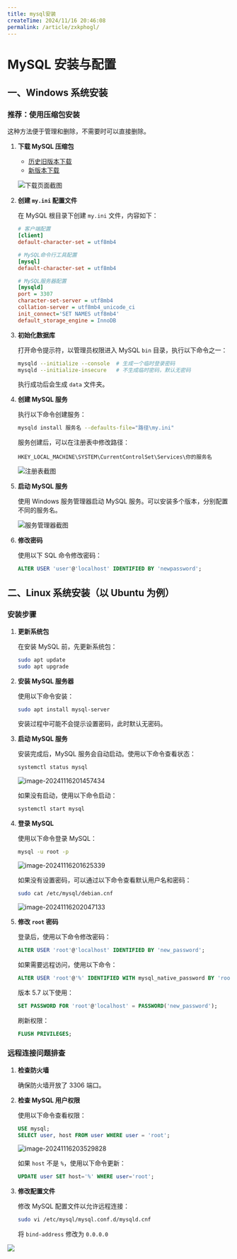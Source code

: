 ```yaml
---
title: mysql安装
createTime: 2024/11/16 20:46:08
permalink: /article/zxkphogl/
---
```


# MySQL 安装与配置

## 一、Windows 系统安装

### 推荐：使用压缩包安装

这种方法便于管理和删除，不需要时可以直接删除。

1. **下载 MySQL 压缩包**

    - [历史旧版本下载](https://downloads.mysql.com/archives/community/)
    - [新版本下载](https://dev.mysql.com/downloads/mysql/)

   ![下载页面截图](img/091d76077a1e0c165e8c97de8902c0dc.png)

2. **创建 `my.ini` 配置文件**

   在 MySQL 根目录下创建 `my.ini` 文件，内容如下：

   ```ini
   # 客户端配置
   [client]
   default-character-set = utf8mb4

   # MySQL命令行工具配置
   [mysql]
   default-character-set = utf8mb4

   # MySQL服务器配置
   [mysqld]
   port = 3307
   character-set-server = utf8mb4
   collation-server = utf8mb4_unicode_ci
   init_connect='SET NAMES utf8mb4'
   default_storage_engine = InnoDB
   ```

3. **初始化数据库**

   打开命令提示符，以管理员权限进入 MySQL `bin` 目录，执行以下命令之一：

   ```bash
   mysqld --initialize --console  # 生成一个临时登录密码
   mysqld --initialize-insecure   # 不生成临时密码，默认无密码
   ```

   执行成功后会生成 `data` 文件夹。

4. **创建 MySQL 服务**

   执行以下命令创建服务：

   ```bash
   mysqld install 服务名 --defaults-file="路径\my.ini"
   ```

   服务创建后，可以在注册表中修改路径：

   ```
   HKEY_LOCAL_MACHINE\SYSTEM\CurrentControlSet\Services\你的服务名
   ```

   ![注册表截图](img/f7db3e23d7a46cd69ea1fc454d66ba29.png)

5. **启动 MySQL 服务**

   使用 Windows 服务管理器启动 MySQL 服务。可以安装多个版本，分别配置不同的服务名。

   ![服务管理器截图](img/a5e22417e85a60aae21e90ffd278ed6d.png)

6. **修改密码**

   使用以下 SQL 命令修改密码：

   ```sql
   ALTER USER 'user'@'localhost' IDENTIFIED BY 'newpassword';
   ```

## 二、Linux 系统安装（以 Ubuntu 为例）

### 安装步骤

1. **更新系统包**

   在安装 MySQL 前，先更新系统包：

   ```bash
   sudo apt update
   sudo apt upgrade
   ```

2. **安装 MySQL 服务器**

   使用以下命令安装：

   ```bash
   sudo apt install mysql-server
   ```

   安装过程中可能不会提示设置密码，此时默认无密码。

3. **启动 MySQL 服务**

   安装完成后，MySQL 服务会自动启动。使用以下命令查看状态：

   ```bash
   systemctl status mysql
   ```

   ![image-20241116201457434](.\img\image-20241116201457434.png)

   如果没有启动，使用以下命令启动：

   ```bash
   systemctl start mysql
   ```

4. **登录 MySQL**

   使用以下命令登录 MySQL：

   ```bash
   mysql -u root -p
   ```

   ![image-20241116201625339](.\img\image-20241116201625339.png)

   如果没有设置密码，可以通过以下命令查看默认用户名和密码：

   ```bash
   sudo cat /etc/mysql/debian.cnf
   ```

   ![image-20241116202047133](.\img\image-20241116202047133.png)

5. **修改 `root` 密码**

   登录后，使用以下命令修改密码：

   ```sql
   ALTER USER 'root'@'localhost' IDENTIFIED BY 'new_password'; 
   ```

   如果需要远程访问，使用以下命令：

   ```sql
   ALTER USER 'root'@'%' IDENTIFIED WITH mysql_native_password BY 'root';
   ```

   版本 5.7 以下使用：

   ```sql
   SET PASSWORD FOR 'root'@'localhost' = PASSWORD('new_password');
   ```

   刷新权限：

   ```sql
   FLUSH PRIVILEGES;
   ```

### 远程连接问题排查

1. **检查防火墙**

   确保防火墙开放了 3306 端口。

2. **检查 MySQL 用户权限**

   使用以下命令查看权限：

   ```sql
   USE mysql;
   SELECT user, host FROM user WHERE user = 'root';
   ```

   ![image-20241116203529828](.\img\image-20241116203529828.png)

   如果 `host` 不是 `%`，使用以下命令更新：

   ```sql
   UPDATE user SET host='%' WHERE user='root';
   ```

3. **修改配置文件**

   修改 MySQL 配置文件以允许远程连接：

   ```bash
   sudo vi /etc/mysql/mysql.conf.d/mysqld.cnf
   ```

   将 `bind-address` 修改为 `0.0.0.0`

![](.\img\3.png)